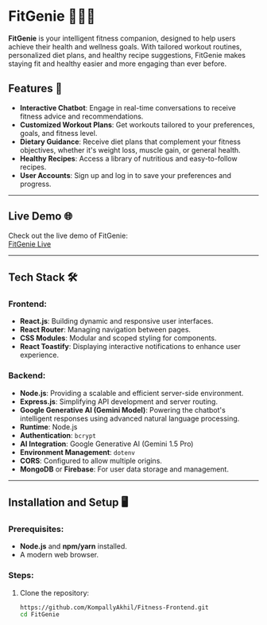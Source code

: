 # FitGenie 🏋️‍♀️🥗

**FitGenie** is your intelligent fitness companion, designed to help users achieve their health and wellness goals. With tailored workout routines, personalized diet plans, and healthy recipe suggestions, FitGenie makes staying fit and healthy easier and more engaging than ever before.


## Features 🚀

- **Interactive Chatbot**: Engage in real-time conversations to receive fitness advice and recommendations.
- **Customized Workout Plans**: Get workouts tailored to your preferences, goals, and fitness level.
- **Dietary Guidance**: Receive diet plans that complement your fitness objectives, whether it's weight loss, muscle gain, or general health.
- **Healthy Recipes**: Access a library of nutritious and easy-to-follow recipes.
- **User Accounts**: Sign up and log in to save your preferences and progress.

---

## Live Demo 🌐

Check out the live demo of FitGenie:  
[FitGenie Live](https://fitness-bot-lilac.vercel.app/Login)  

---

## Tech Stack 🛠️

### Frontend:
- **React.js**: Building dynamic and responsive user interfaces.
- **React Router**: Managing navigation between pages.
- **CSS Modules**: Modular and scoped styling for components.
- **React Toastify**: Displaying interactive notifications to enhance user experience.

### Backend:
- **Node.js**: Providing a scalable and efficient server-side environment.
- **Express.js**: Simplifying API development and server routing.
- **Google Generative AI (Gemini Model)**: Powering the chatbot's intelligent responses using advanced natural language processing.
- **Runtime**: Node.js
- **Authentication**: `bcrypt`
- **AI Integration**: Google Generative AI (Gemini 1.5 Pro)
- **Environment Management**: `dotenv`
- **CORS**: Configured to allow multiple origins.
- **MongoDB** or **Firebase**: For user data storage and management.

---

## Installation and Setup 🖥️

### Prerequisites:
- **Node.js** and **npm/yarn** installed.
- A modern web browser.

### Steps:
1. Clone the repository:
   ```bash
   https://github.com/KompallyAkhil/Fitness-Frontend.git
   cd FitGenie

